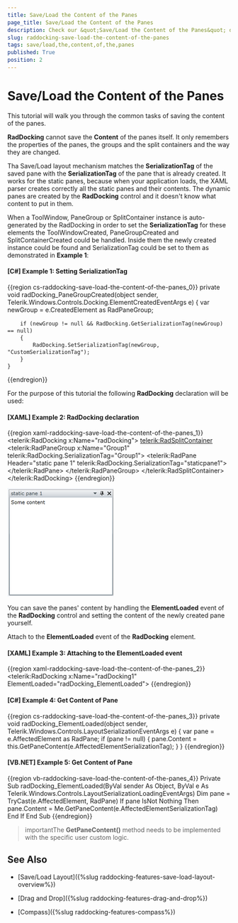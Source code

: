 ```yaml
---
title: Save/Load the Content of the Panes
page_title: Save/Load the Content of the Panes
description: Check our &quot;Save/Load the Content of the Panes&quot; documentation article for the RadDocking {{ site.framework_name }} control.
slug: raddocking-save-load-the-content-of-the-panes
tags: save/load,the,content,of,the,panes
published: True
position: 2
---
```


# Save/Load the Content of the Panes

This tutorial will walk you through the common tasks of saving the content of the panes.

__RadDocking__ cannot save the __Content__ of the panes itself. It only remembers the properties of the panes, the groups and the split containers and the way they are changed.

Tha Save/Load layout mechanism matches the __SerializationTag__ of the saved pane with the __SerializationTag__ of the pane that is already created. It works for the static panes, because when your application loads, the XAML parser creates correctly all the static panes and their contents. The dynamic panes are created by the __RadDocking__ control and it doesn't know what content to put in them. 

When a ToolWindow, PaneGroup or SplitContainer instance is auto-generated by the RadDocking in order to set the __SerializationTag__ for these elements the ToolWindowCreated, PaneGroupCreated and SplitContainerCreated could be handled. Inside them the newly created instance could be found and SerializationTag could be set to them as demonstrated in __Example 1__:

#### __[C#] Example 1: Setting SerializationTag__

{{region cs-raddocking-save-load-the-content-of-the-panes_0}}
	private void radDocking_PaneGroupCreated(object sender, Telerik.Windows.Controls.Docking.ElementCreatedEventArgs e)
	{
	    var newGroup = e.CreatedElement as RadPaneGroup;
	
	    if (newGroup != null && RadDocking.GetSerializationTag(newGroup) == null)
	    {
	        RadDocking.SetSerializationTag(newGroup, "CustomSerializationTag");
	    }
	}
{{endregion}}

For the purpose of this tutorial the following __RadDocking__ declaration will be used:

#### __[XAML] Example 2: RadDocking declaration__

{{region xaml-raddocking-save-load-the-content-of-the-panes_1}}
	<telerik:RadDocking x:Name="radDocking">
	    <telerik:RadSplitContainer>
	        <telerik:RadPaneGroup x:Name="Group1"
	    telerik:RadDocking.SerializationTag="Group1">
	            <telerik:RadPane Header="static pane 1"
	        telerik:RadDocking.SerializationTag="staticpane1">
	                <TextBox Text="Some content" />
	            </telerik:RadPane>
	        </telerik:RadPaneGroup>
	    </telerik:RadSplitContainer>
	</telerik:RadDocking>
{{endregion}}

![](images/RadDocking_Features_SaveLoadPaneContent_010.png)

You can save the panes' content by handling the __ElementLoaded__ event of the __RadDocking__ control and setting the content of the newly created pane yourself.

Attach to the __ElementLoaded__ event of the __RadDocking__ element.

#### __[XAML] Example 3: Attaching to the ElementLoaded event__

{{region xaml-raddocking-save-load-the-content-of-the-panes_2}}
	<telerik:RadDocking x:Name="radDocking1" ElementLoaded="radDocking_ElementLoaded">
{{endregion}}

#### __[C#] Example 4: Get Content of Pane__

{{region cs-raddocking-save-load-the-content-of-the-panes_3}}
	private void radDocking_ElementLoaded(object sender, Telerik.Windows.Controls.LayoutSerializationEventArgs e)
	{
	    var pane = e.AffectedElement as RadPane;
	    if (pane != null)
	    {
	        pane.Content = this.GetPaneContent(e.AffectedElementSerializationTag);
	    }
	}
{{endregion}}

#### __[VB.NET] Example 5: Get Content of Pane__

{{region vb-raddocking-save-load-the-content-of-the-panes_4}}
	Private Sub radDocking_ElementLoaded(ByVal sender As Object, ByVal e As Telerik.Windows.Controls.LayoutSerializationLoadingEventArgs)
		Dim pane = TryCast(e.AffectedElement, RadPane)
		If pane IsNot Nothing Then
			pane.Content = Me.GetPaneContent(e.AffectedElementSerializationTag)
		End If
	End Sub
{{endregion}}

>importantThe __GetPaneContent()__ method needs to be implemented with the specific user custom logic.


## See Also

 * [Save/Load Layout]({%slug raddocking-features-save-load-layout-overview%})

 * [Drag and Drop]({%slug raddocking-features-drag-and-drop%})

 * [Compass]({%slug raddocking-features-compass%})
